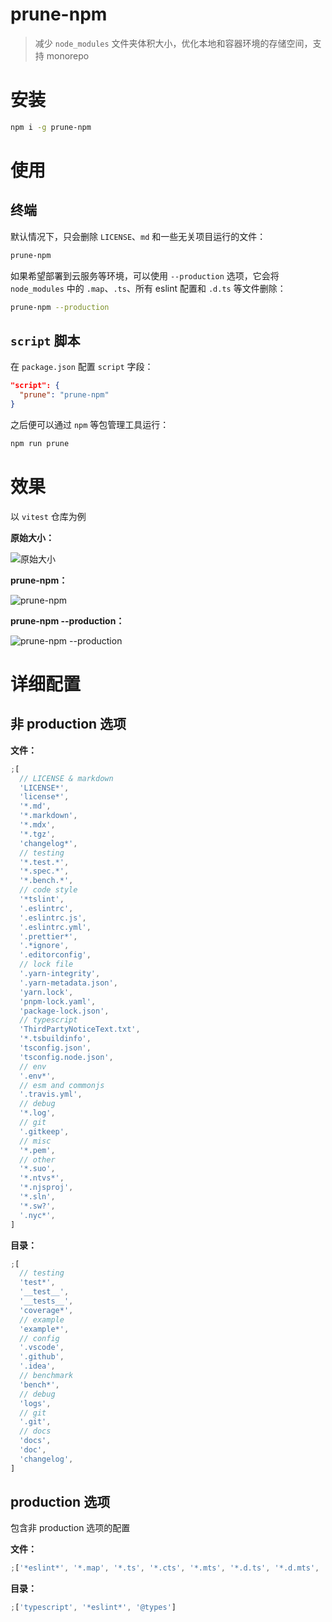 # prune-npm

> 减少 `node_modules` 文件夹体积大小，优化本地和容器环境的存储空间，支持 monorepo

# 安装

```bash
npm i -g prune-npm
```

# 使用

## 终端

默认情况下，只会删除 `LICENSE`、`md` 和一些无关项目运行的文件：

```bash
prune-npm
```

如果希望部署到云服务等环境，可以使用 `--production` 选项，它会将 `node_modules` 中的 `.map`、`.ts`、所有 eslint 配置和 `.d.ts` 等文件删除：

```bash
prune-npm --production
```

## `script` 脚本

在 `package.json` 配置 `script` 字段：

```json
"script": {
  "prune": "prune-npm"
}
```

之后便可以通过 `npm` 等包管理工具运行：

```bash
npm run prune
```

# 效果

以 `vitest` 仓库为例

**原始大小：**

![原始大小](https://plumbiu.github.io/blogImg/image-20240106151554239.png)

**prune-npm：**

![prune-npm](https://plumbiu.github.io/blogImg/image-20240106151755806.png)

**prune-npm --production：**

![prune-npm --production](https://plumbiu.github.io/blogImg/image-20240106151920450.png)

# 详细配置

## 非 production 选项

**文件：**

```js
;[
  // LICENSE & markdown
  'LICENSE*',
  'license*',
  '*.md',
  '*.markdown',
  '*.mdx',
  '*.tgz',
  'changelog*',
  // testing
  '*.test.*',
  '*.spec.*',
  '*.bench.*',
  // code style
  '*tslint',
  '.eslintrc',
  '.eslintrc.js',
  '.eslintrc.yml',
  '.prettier*',
  '.*ignore',
  '.editorconfig',
  // lock file
  '.yarn-integrity',
  '.yarn-metadata.json',
  'yarn.lock',
  'pnpm-lock.yaml',
  'package-lock.json',
  // typescript
  'ThirdPartyNoticeText.txt',
  '*.tsbuildinfo',
  'tsconfig.json',
  'tsconfig.node.json',
  // env
  '.env*',
  // esm and commonjs
  '.travis.yml',
  // debug
  '*.log',
  // git
  '.gitkeep',
  // misc
  '*.pem',
  // other
  '*.suo',
  '*.ntvs*',
  '*.njsproj',
  '*.sln',
  '*.sw?',
  '.nyc*',
]
```

**目录：**

```js
;[
  // testing
  'test*',
  '__test__',
  '__tests__',
  'coverage*',
  // example
  'example*',
  // config
  '.vscode',
  '.github',
  '.idea',
  // benchmark
  'bench*',
  // debug
  'logs',
  // git
  '.git',
  // docs
  'docs',
  'doc',
  'changelog',
]
```

## production 选项

包含非 production 选项的配置

**文件：**

```js
;['*eslint*', '*.map', '*.ts', '*.cts', '*.mts', '*.d.ts', '*.d.mts', '*.d.cts']
```

**目录：**

```js
;['typescript', '*eslint*', '@types']
```
